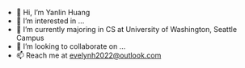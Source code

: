 - 👋 Hi, I’m Yanlin Huang
- 👀 I’m interested in ...
- 🌱 I’m currently majoring in CS at University of Washington, Seattle Campus
- 💞️ I’m looking to collaborate on ...
- 📫 Reach me at evelynh2022@outlook.com

<!---
evelynh142/evelynh142 is a ✨ special ✨ repository because its `README.md` (this file) appears on your GitHub profile.
You can click the Preview link to take a look at your changes.
--->
